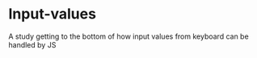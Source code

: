 # Input-values
A study getting to the bottom of how input values from keyboard can be handled by JS
